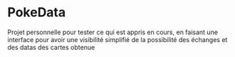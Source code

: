 # PokeData
Projet personnelle pour tester ce qui est appris en cours, en faisant une interface pour avoir une visibilité simplifié de la possibilité des échanges et des datas des cartes obtenue
